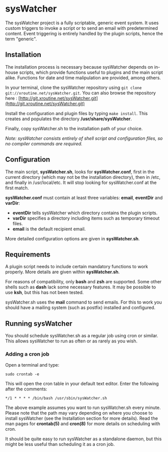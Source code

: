 # sysWatcher #

The sysWatcher project is a fully scriptable, generic event system. It uses custom triggers to invoke a script or to send an email with predetermined content. Event triggering is entirely handled by the plugin scripts, hence the term "generic".

## Installation ##

The installation process is necessary because sysWatcher depends on in-house scripts, which provide functions useful to plugins and the main script alike. Functions for date and time malipulation are provided, among others.

In your terminal, clone the sysWatcher repository using `git clone git://xroutine.net/sysWatcher.git`. You can also browse the repository here : [http://git.xroutine.net/sysWatcher.git](http://git.xroutine.net/sysWatcher.git)

Install the configuration and plugin files by typing `make install`. This creates and populates the directory **/usr/share/sysWatcher**.

Finally, copy sysWatcher.sh to the installation path of your choice.

*Note: sysWatcher consists entirely of shell script and configuration files, so no compiler commands are required.*

## Configuration ##

The main script, **sysWatcher.sh**, looks for **sysWatcher.conf**, first in the current directory (which may not be the installation directory), then in /etc, and finally in /usr/local/etc. It will stop looking for sysWatcher.conf at the first match.

**sysWatcher.conf** must contain at least three variables: **email**, **eventDir** and **varDir**:

+ **eventDir** tells sysWatcher which directory contains the plugin scripts.
+ **varDir** specifies a directory including items such as temporary timeout files.
+ **email** is the default recipient email.

More detailed configuration options are given in **sysWatcher.sh**.

## Requirements ##

A plugin script needs to include certain mandatory functions to work properly. More details are given within **sysWatcher.sh**.

For reasons of compatibility, only **bash** and **zsh** are supported. Some other shells such as **dash** lack some necessary features. It may be possible to use **ksh**, but this has not been tested.

sysWatcher.sh uses the **mail** command to send emails. For this to work you should have a mailing system (such as postfix) installed and configured.

## Running sysWatcher ##

You should schedule sysWatcher.sh as a regular job using cron or similar. This allows sysWatcher to run as often or as rarely as you wish.

### Adding a cron job ###

Open a terminal and type:

`sudo crontab -e`

This will open the cron table in your default text editor. Enter the following after the comments:

`*/1 * * * * /bin/bash /usr/sbin/sysWatcher.sh`

The above example assumes you want to run sysWatcher.sh every minute. Please note that the path may vary depending on where you choose to install sysWatcher (see the Installation section for more details). Read the man pages for **crontab(5)** and **cron(8)** for more details on scheduling with cron.

It should be quite easy to run sysWatcher as a standalone daemon, but this
might be less useful than scheduling it as a cron job.
